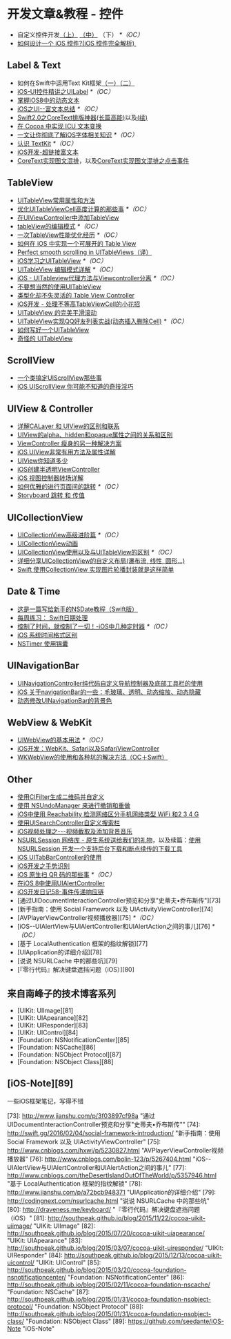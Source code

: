 # 开发文章&教程 - 控件
- 自定义控件开发[（上）][1] [（中）][2] （下） _\*（OC）_
- [如何设计一个 iOS 控件?(iOS 控件完全解析) ][3]

## Label & Text
- 如何在Swift中运用Text Kit框架[（一）][4][（二）][5]
- [iOS-UI控件精讲之UILabel][6] _\*（OC）_
- [掌握iOS8中的动态文本][7]
- [iOS之UI--富文本总结][8] _\*（OC）_
- [Swift2.0之CoreText排版神器(长篇高能)][9]以及[(续)][10]
- [在 Cocoa 中实现 ICU 文本变换][11]
- [一文让你彻底了解iOS字体相关知识][12] _\*（OC）_
- [认识 TextKit][13] _\*（OC）_
- [iOS开发-超链接富文本][14]
- [CoreText实现图文混排][15]，以及[CoreText实现图文混排之点击事件][16]

## TableView
- [UITableView常用属性和方法][17]
- [优化UITableViewCell高度计算的那些事][18] _\*（OC）_
- [在UIViewController中添加TableView][19]
- [tableView的编辑模式][20] _\*（OC）_
- [一次TableView性能优化经历][21] _\*（OC）_
- [如何在 iOS 中实现一个可展开的 Table View][22]
- [Perfect smooth scrolling in UITableViews（译）][23]
- [iOS学习之UITableView][24] _\*（OC）_
- [UITableView 编辑模式详解][25] _\*（OC）_
- [iOS - UITableview代理方法与Viewcontroller分离][26] _\*（OC）_
- [不要想当然的使用UITableView][27]
- [类型化却不失灵活的 Table View Controller][28]
- [iOS开发 - 处理不等高TableViewCell的小花招][29]
- [UITableView 的完美平滑滚动][30]
- [UITableView实现QQ好友列表实战(动态插入删除Cell)][31] _\*（OC）_
- [如何写好一个UITableView][32]
- [奇怪的 UITableView][33]

## ScrollView
- [一个类搞定UIScrollView那些事][34]
- [iOS UIScrollView 你可能不知道的奇技淫巧][35]


## UIView & Controller
- [详解CALayer 和 UIView的区别和联系][36]
- [UIView的alpha、hidden和opaque属性之间的关系和区别][37]
- [ViewController 瘦身的另一种解决方案][38]
- [iOS UIView非常有用方法及属性详解][39]
- [UIView你知道多少][40]
- [iOS创建半透明ViewController][41]
- [iOS 视图控制器转场详解][42]
- [如何优雅的进行页面间的跳转][43] _\*（OC）_
- [Storyboard 跳转 和 传值][44]

## UICollectionView
- [UICollectionView高级进阶篇][45] _\*（OC）_
- [UICollectionView动画][46]
- [UICollectionView使用以及与UITableView的区别][47] _\*（OC）_
- [详细分享UICollectionView的自定义布局(瀑布流, 线性, 圆形...)][48]
- [Swift  使用CollectionView 实现图片轮播封装就是这样简单][49]

## Date & Time
- [这是一篇写给新手的NSDate教程（Swift版）][50]
- [每周练习： Swift日期处理][51]
- [控制了时间，就控制了一切！-iOS中几种定时器][52] _\*（OC）_
- [iOS 系统时间格式区别][53]
- [NSTimer 使用锦囊][54]

## UINavigationBar
- [UINavigationController纯代码自定义导航控制器及底部工具栏的使用][55]
- [iOS 关于navigationBar的一些：毛玻璃、透明、动态缩放、动态隐藏][56]
- [动态修改UINavigationBar的背景色][57]

## WebView & WebKit
- [UIWebView的基本用法][58] _\*（OC）_
- [iOS开发：WebKit、Safari以及SafariViewController][59]
- [WKWebView的使用和各种坑的解决方法（OC＋Swift）][60]

## Other
- [使用CIFilter生成二维码并自定义][61]　
- [使用 NSUndoManager 来进行撤销和重做][62]
- [iOS中使用 Reachability 检测网络区分手机网络类型 WiFi 和2 3 4 G][63]
- [使用UISearchController自定义搜索栏][64]
- [iOS视频处理之---视频截取及添加背景音乐][65]
- [NSURLSession 网络库 - 原生系统送给我们的礼物][66]，以及续篇：[使用 NSURLSession 开发一个支持后台下载和断点续传的下载工具][67]
- [iOS UITabBarController的使用][68]
- [iOS开发之手势识别][69]
- [iOS 原生扫 QR 码的那些事][70] _\*（OC）_
- [在iOS 8中使用UIAlertController][71]
- [iOS开发日记58-事件传递响应链][72]
- [通过UIDocumentInteractionController预览和分享"史蒂夫•乔布斯传"][73]
- [新手指南：使用 Social Framework 以及 UIActivityViewController][74]
- [AVPlayerViewController视频播放器][75] _\*（OC）_
- [iOS--UIAlertView与UIAlertController和UIAlertAction之间的事儿][76] _\*（OC）_
- [基于 LocalAuthentication 框架的指纹解锁][77]
- [UIApplication的详细介绍][78]
- [说说 NSURLCache 中的那些坑][79]
- [『零行代码』解决键盘遮挡问题（iOS）][80]

## 来自南峰子的技术博客系列
- [UIKit: UIImage][81]
- [UIKit: UIApearance][82]
- [UIKit: UIResponder][83]
- [UIKit: UIControl][84]
- [Foundation: NSNotificationCenter][85]
- [Foundation: NSCache][86]
- [Foundation: NSObject Protocol][87]
- [Foundation: NSObject Class][88]

## [iOS-Note][89]
一些iOS框架笔记，写得不错

[1]:	http://www.cnblogs.com/maomishen/p/4924726.html
[2]:	http://www.cnblogs.com/maomishen/p/4934742.html
[3]:	http://blog.csdn.net/zhangao0086/article/details/45622875
[4]:	http://www.devtalking.com/articles/text-kit-tutorial-in-swift-1/
[5]:	http://www.devtalking.com/articles/text-kit-tutorial-in-swift-2/
[6]:	http://www.cnblogs.com/iyou/p/4936606.html "iOS-UI控件精讲之UILabel"
[7]:	http://www.devtf.cn/?p=1199 "掌握iOS8中的动态文本"
[8]:	http://www.cnblogs.com/goodboy-heyang/p/5143135.html "iOS之UI--富文本总结"
[9]:	http://allluckly.cn/%E6%8A%95%E7%A8%BF/tuogao14 "Swift2.0之CoreText排版神器(长篇高能)January 31, 2016"
[10]:	http://allluckly.cn/%E6%8A%95%E7%A8%BF/tuogao17 "Swift2.0之CoreText排版神器(续)February 05, 2016"
[11]:	http://swift.gg/2016/02/23/cocoa-icu-text-transforms/ "在 Cocoa 中实现 ICU 文本变换"
[12]:	http://www.cnblogs.com/dsxniubility/p/4699352.html
[13]:	http://blog.jobbole.com/51965/
[14]:	http://www.jianshu.com/p/35a28e4dfd27 "iOS开发-超链接富文本"
[15]:	http://www.jianshu.com/p/6db3289fb05d "CoreText实现图文混排"
[16]:	http://www.jianshu.com/p/51c47329203e "CoreText实现图文混排之点击事件"
[17]:	http://beauty-soft.net/blog/ceiba/Ios/20140102/680.html
[18]:	http://blog.sunnyxx.com/2015/05/17/cell-height-calculation/
[19]:	http://conanwhf.gitcafe.io/2015/09/12/AddTableViewInUIViewController/
[20]:	http://www.cnblogs.com/1079062429lm/p/4820605.html
[21]:	http://yyny.me/ios/%E4%B8%80%E6%AC%A1TableView%E6%80%A7%E8%83%BD%E4%BC%98%E5%8C%96%E7%BB%8F%E5%8E%86/
[22]:	http://swift.gg/2015/12/03/expandable-table-view/ "如何在 iOS 中实现一个可展开的 Table View"
[23]:	http://southpeak.github.io/blog/2015/12/20/perfect-smooth-scrolling-in-uitableviews/ "Perfect smooth scrolling in UITableViews"
[24]:	http://www.cnblogs.com/zhenzhen123/p/5071743.html "iOS学习之UITableView"
[25]:	http://segmentfault.com/a/1190000004192662 "UITableView 编辑模式详解"
[26]:	http://www.jianshu.com/p/1ef24db79b48 "iOS - UITableview代理方法与Viewcontroller分离"
[27]:	http://sergiochan.xyz/2016/02/16/%E4%B8%8D%E8%A6%81%E6%83%B3%E5%BD%93%E7%84%B6%E7%9A%84%E5%B0%B1%E4%BD%BF%E7%94%A8UITableView/ "不要想当然的使用UITableView"
[28]:	http://www.cocoachina.com/ios/20160317/15702.html
[29]:	http://www.jianshu.com/p/a0342ee86431 "iOS开发 - 处理不等高TableViewCell的小花招"
[30]:	http://ios.jobbole.com/84360/
[31]:	http://www.jianshu.com/p/17517ae0df5e "UITableView实现QQ好友列表实战(动态插入删除Cell)"
[32]:	https://bestswifter.com/how-to-create-an-uitableview/
[33]:	http://codingnext.com/uitableview.html "奇怪的 UITableView"
[34]:	http://pingguohe.net/2016/04/06/uiscrollView-category.html
[35]:	http://www.jianshu.com/p/5804fa72aaed
[36]:	http://www.jianshu.com/p/079e5cf0f014
[37]:	http://blog.csdn.net/martin_liang/article/details/40739845 "UIView的alpha、hidden和opaque属性之间的关系和区别"
[38]:	http://www.cocoachina.com/ios/20151116/14010.html
[39]:	http://blog.csdn.net/kingsley_cxz/article/details/9323327 "iOS UIView非常有用方法及属性详解"
[40]:	http://www.cnblogs.com/likwo/archive/2011/06/18/2084192.html "UIView你知道多少"
[41]:	http://miketech.it/ios-transparent-viewcontroller/
[42]:	https://github.com/seedante/iOS-Note/wiki/ViewController-Transition
[43]:	http://gaonan.me/2015/07/23/%E5%A6%82%E4%BD%95%E4%BC%98%E9%9B%85%E7%9A%84%E8%BF%9B%E8%A1%8C%E9%A1%B5%E9%9D%A2%E9%97%B4%E7%9A%84%E8%B7%B3%E8%BD%AC/
[44]:	http://www.cnblogs.com/pinecoder/p/5039777.html "Storyboard 跳转 和 传值"
[45]:	http://www.olinone.com/?p=280
[46]:	http://www.liuchungui.com/blog/2015/11/24/uicollectionviewdong-hua/ "UICollectionView动画"
[47]:	http://www.cnblogs.com/salam/p/5192576.html "UICollectionView使用以及与UITableView的区别"
[48]:	http://www.jianshu.com/p/cabec2786241 "详细分享UICollectionView的自定义布局(瀑布流, 线性, 圆形...)"
[49]:	http://www.jianshu.com/p/f5fa66699a96 "Swift  使用CollectionView 实现图片轮播封装就是这样简单"
[50]:	http://www.cocoachina.com/swift/20151126/14430.html "这是一篇写给新手的NSDate教程（Swift版）"
[51]:	https://github.com/icepy/_posts/issues/9 "每周练习： Swift日期处理"
[52]:	http://www.jianshu.com/p/21d351116587?sukey=fc78a68049a14bb2ca76044920265548313e975e28c8fd2be59c5e2cadecfddefd0bb6dab6853db6a6f72a8f3bee76a6
[53]:	http://www.cnblogs.com/simple-life-no1/p/4192311.html "iOS 系统时间格式区别"
[54]:	http://www.futantan.com/2016/04/14/NSTimer-tips/
[55]:	http://www.cnblogs.com/brance/p/4964769.html "swift-UINavigationController纯代码自定义导航控制器及底部工具栏的使用"
[56]:	http://www.jianshu.com/p/b2585c37e14b "iOS 关于navigationBar的一些：毛玻璃、透明、动态缩放、动态隐藏"
[57]:	http://tech.glowing.com/cn/change-uinavigationbar-backgroundcolor-dynamically/ "动态修改UINavigationBar的背景色"
[58]:	http://www.cnblogs.com/MasterPeng/p/5009523.html "UIWebView的基本用法"
[59]:	http://www.cocoachina.com/ios/20160224/15369.html
[60]:	http://www.jianshu.com/p/403853b63537 "WKWebView的使用和各种坑的解决方法（OC＋Swift）"
[61]:	http://blog.yourtion.com/custom-cifilter-qrcode-generator.html
[62]:	http://swift.gg/2015/11/10/ios-undo-and-redo-with-nsundomanager/ "使用 NSUndoManager 来进行撤销和重做"
[63]:	http://www.cnblogs.com/jgCho/p/4959657.html "iOS中使用 Reachability 检测网络区分手机网络类型 WiFi 和2 3 4 G"
[64]:	http://swift.gg/2015/09/11/custom_search_bar_tutorial/ "使用UISearchController自定义搜索栏"
[65]:	http://www.jianshu.com/p/aefacc2cf039 "iOS视频处理之---视频截取及添加背景音乐"
[66]:	http://swiftcafe.io/2015/12/20/nsurlsession/ "NSURLSession 网络库 - 原生系统送给我们的礼物"
[67]:	http://swiftcafe.io/2015/12/23/nsurlsession-app/ "使用 NSURLSession 开发一个支持后台下载和断点续传的下载工具"
[68]:	http://www.cnblogs.com/jukaiit/p/5066468.html "iOS UITabBarController的使用"
[69]:	http://ios.jobbole.com/83338/
[70]:	http://c0ming.me/qr-code-scan/
[71]:	http://www.cnblogs.com/jgCho/p/5085016.html "在iOS 8中使用UIAlertController"
[72]:	http://www.cnblogs.com/Twisted-Fate/p/5088314.html "iOS开发日记58-事件传递响应链"
[73]:	http://www.jianshu.com/p/3f03897cf98a "通过UIDocumentInteractionController预览和分享"史蒂夫•乔布斯传""
[74]:	http://swift.gg/2016/02/04/social-framework-introduction/ "新手指南：使用 Social Framework 以及 UIActivityViewController"
[75]:	http://www.cnblogs.com/hxwj/p/5230827.html "AVPlayerViewController视频播放器"
[76]:	http://www.cnblogs.com/bolin-123/p/5267404.html "iOS--UIAlertView与UIAlertController和UIAlertAction之间的事儿"
[77]:	http://www.cnblogs.com/theDesertIslandOutOfTheWorld/p/5357946.html "基于 LocalAuthentication 框架的指纹解锁"
[78]:	http://www.jianshu.com/p/a72bcb948371 "UIApplication的详细介绍"
[79]:	http://codingnext.com/nsurlcache.html "说说 NSURLCache 中的那些坑"
[80]:	http://draveness.me/keyboard/ "『零行代码』解决键盘遮挡问题（iOS）"
[81]:	http://southpeak.github.io/blog/2015/11/22/cocoa-uikit-uiimage/ "UIKit: UIImage"
[82]:	http://southpeak.github.io/blog/2015/07/20/cocoa-uikit-uiapearance/ "UIKit: UIApearance"
[83]:	http://southpeak.github.io/blog/2015/03/07/cocoa-uikit-uiresponder/ "UIKit: UIResponder"
[84]:	http://southpeak.github.io/blog/2015/12/13/cocoa-uikit-uicontrol/ "UIKit: UIControl"
[85]:	http://southpeak.github.io/blog/2015/03/20/cocoa-foundation-nsnotificationcenter/ "Foundation: NSNotificationCenter"
[86]:	http://southpeak.github.io/blog/2015/02/11/cocoa-foundation-nscache/ "Foundation: NSCache"
[87]:	http://southpeak.github.io/blog/2015/01/31/cocoa-foundation-nsobject-protocol/ "Foundation: NSObject Protocol"
[88]:	http://southpeak.github.io/blog/2015/01/31/cocoa-foundation-nsobject-class/ "Foundation: NSObject Class"
[89]:	https://github.com/seedante/iOS-Note "iOS-Note"